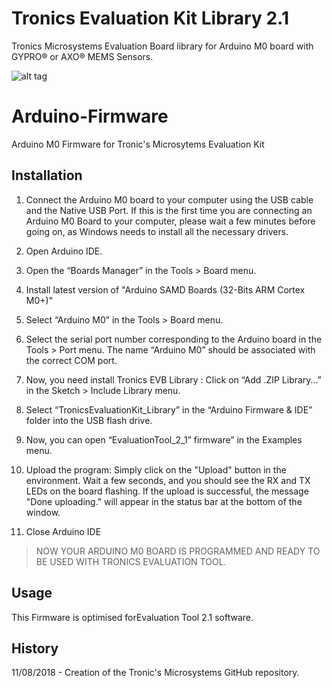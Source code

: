 # Tronics Evaluation Kit Library 2.1
Tronics Microsystems Evaluation Board library for Arduino M0 board with GYPRO® or AXO® MEMS Sensors.

![alt tag](https://preview.ibb.co/bYgYRd/Maquette_fond_blanc.png)

# Arduino-Firmware
Arduino M0 Firmware for Tronic's Microsytems Evaluation Kit

## Installation

1.	Connect the Arduino M0 board to your computer using the USB cable and the Native USB Port. If this is the first time you are connecting an Arduino M0 Board to your computer, please wait a few minutes before going on, as Windows needs to install all the necessary drivers.

2.	Open Arduino IDE.
3.	Open the “Boards Manager” in the Tools > Board menu. 


4.	Install latest version of "Arduino SAMD Boards (32-Bits ARM Cortex M0+)" 

5.	Select “Arduino M0” in the Tools > Board menu. 
 
6.	Select the serial port number corresponding to the Arduino board in the Tools > Port menu. The name “Arduino M0” should be associated with the correct COM port. 

7.	Now, you need install Tronics EVB Library : Click on “Add .ZIP Library…” in the Sketch > Include Library menu.
 

8.	Select “TronicsEvaluationKit_Library” in the “Arduino Firmware & IDE” folder into the USB flash drive.
9.	Now, you can open “EvaluationTool_2_1” firmware” in the Examples menu. 

10.	Upload the program: Simply click on the "Upload" button in the environment. Wait a few seconds, and you should see the RX and TX LEDs on the board flashing. If the upload is successful, the message "Done uploading." will appear in the status bar at the bottom of the window. 

11.	Close Arduino IDE

> NOW YOUR ARDUINO M0 BOARD IS PROGRAMMED AND READY TO BE USED WITH TRONICS EVALUATION TOOL.

## Usage
This Firmware is optimised forEvaluation Tool 2.1 software.

## History
11/08/2018 - Creation of the Tronic's Microsystems GitHub repository.
